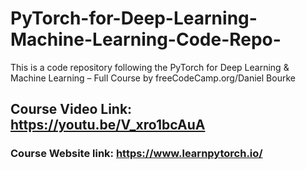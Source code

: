 # PyTorch-for-Deep-Learning-Machine-Learning-Code-Repo-
This is a code repository following the PyTorch for Deep Learning &amp; Machine Learning – Full Course by freeCodeCamp.org/Daniel Bourke

## Course Video Link: https://youtu.be/V_xro1bcAuA

### Course Website link: https://www.learnpytorch.io/